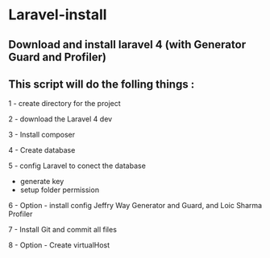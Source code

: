 Laravel-install
===============



## Download and install laravel 4 (with Generator Guard and Profiler)


## This script will do the folling things : 

1 - create directory for the project 

2 - download the Laravel 4 dev 

3 - Install composer 

4 - Create database 

5 - config Laravel to conect the database 
  * generate key
  * setup folder permission

6 - Option - install config Jeffry Way Generator and Guard, and Loic Sharma Profiler 

7 - Install Git and commit all files 

8 - Option - Create virtualHost 
